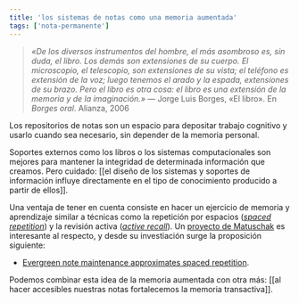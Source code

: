 ```yaml
---
title: 'los sistemas de notas como una memoria aumentada'
tags: ['nota-permanente']
---
```


>*«De los diversos instrumentos del hombre, el más asombroso es, sin duda, el libro. Los demás son extensiones de su cuerpo. El microscopio, el telescopio, son extensiones de su vista; el teléfono es extensión de la voz; luego tenemos el arado y la espada, extensiones de su brazo. Pero el libro es otra cosa: el libro es una extensión de la memoria y de la imaginación.»* — Jorge Luis Borges, «El libro». En *Borges oral*. Alianza, 2006

Los repositorios de notas son un espacio para depositar trabajo cognitivo y usarlo cuando sea necesario, sin depender de la memoria personal.

Soportes externos como los libros o los sistemas computacionales son mejores para mantener la integridad de determinada información que creamos. Pero cuidado: [[el diseño de los sistemas y soportes de información influye directamente en el tipo de conocimiento producido a partir de ellos]].

Una ventaja de tener en cuenta consiste en hacer un ejercicio de memoria y aprendizaje similar a técnicas como la repetición por espacios ([*spaced repetition*](https://en.wikipedia.org/wiki/Spaced_repetition)) y la revisión activa ([*active recall*](https://en.wikipedia.org/wiki/Active_recall)). Un [proyecto de Matuschak](https://quantum.country/) es interesante al respecto, y desde su investiación surge la proposición siguiente:

- [Evergreen note maintenance approximates spaced repetition](https://notes.andymatuschak.org/z6yfTwYekzvBkVjeH7WBUrSAJhyGTMYDAyYW7).

Podemos combinar esta idea de la memoria aumentada con otra más: [[al hacer accesibles nuestras notas fortalecemos la memoria transactiva]].